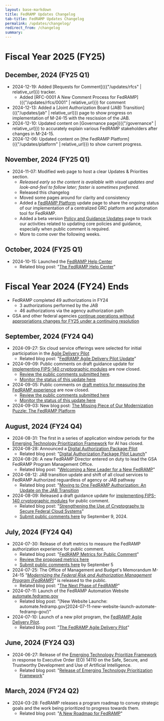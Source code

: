 ```yaml
---
layout: base-markdown
title: FedRAMP Updates Changelog
tab-title: FedRAMP Updates Changelog
permalink: /updates/changelog/
redirect_from: /changelog
summary:
---
```


# Fiscal Year 2025 (FY25)

## December, 2024 (FY25 Q1)

- 2024-12-19: Added [Requests for Comment]({{"/updates/rfcs" | relative_url}}) tracker.
  - Added [RFC-0001 A New Comment Process for
    FedRAMP]({{"/updates/rfcs/0001" | relative_url}}) for comment
- 2024-12-13: Added a [Joint Authorization Board (JAB)
  Transition]({{"/updates/jab" | relative_url}}) page to show progress on
  implementation of M-24-15 with the rescission of the JAB.
- 2024-12-10: Updated content on [Governance
  page]({{"/governance" | relative_url}}) to accurately explain various FedRAMP
  stakeholders after changes in M-24-15.
- 2024-12-06: Updated content on [the FedRAMP
  Platform]({{"/updates/platform" | relative_url}}) to show current progress.

## November, 2024 (FY25 Q1)

- 2024-11-07: Modified web page to host a clear Updates & Priorities section.
  - _Released early so the content is available with visual updates and
    look-and-feel to follow later; faster is sometimes preferred._
  - Released this changelog
  - Moved some pages around for clarity and consistency
  - Added a [FedRAMP Platform](/updates/platform) update page to share the
    ongoing status of our implementation of a centralized GRC platform and
    automation tool for FedRAMP.
  - Added a beta version
    [Policy and Guidance Updates](/updates/policy-and-guidance) page to track
    our activities related to updating core policies and guidance, especially
    when public comment is required.
  - More to come over the following weeks.

## October, 2024 (FY25 Q1)

- 2024-10-15: Launched the [FedRAMP Help Center](https://help.fedramp.gov)
  - Related blog post:
    "[The FedRAMP Help Center](/2024-10-15-fedramp-help-center/)"

# Fiscal Year 2024 (FY24) Ends

- FedRAMP completed 49 authorizations in FY24
  - 3 authorizations performed by the JAB
  - 46 authorizations via the agency authorization path
- GSA and other federal agencies
  [continue operations without appropriations changes for FY25 under a continuing resolution](https://www.whitehouse.gov/briefing-room/legislation/2024/09/26/press-release-bill-signed-h-r-9747/)

## September, 2024 (FY24 Q4)

- 2024-09-27: Six cloud service offerings were selected for initial
  participation in the [Agile Delivery Pilot](/updates/pilots/agile-delivery)
  - Related blog post:
    "[FedRAMP Agile Delivery Pilot Update](/2024-09-27-agile-delivery-pilot-update/)"
- 2024-09-09: Public comments on draft guidance update for
  [implementing FIPS-140 cryptographic modules](/updates/docs/cryptographic-module)
  are now closed.
  - [Review the public comments submitted here](https://app.smartsheetgov.com/b/publish?EQBCT=be27aa7ed4404614a448e51112f28469).
  - [Monitor the status of this update here](/updates/policy-and-guidance)
- 2024-09-05: Public comments on
  [draft metrics for measuring the FedRAMP experience](2024-07-30-fedramps-metrics-for-public-comment/)
  are now closed.
  - [Review the public comments submitted here](https://app.smartsheetgov.com/b/publish?EQBCT=2d86a23838f2450b97ee4d38424418e3)
  - [Monitor the status of this update here](/updates/policy-and-guidance)
- 2024-09-03: New blog post:
  [The Missing Piece of Our Modernization Puzzle: The FedRAMP Platform](/2024-09-03-the-missing-piece-of-our-modernization-puzzle-the-fedramp-platform/)

## August, 2024 (FY24 Q4)

- 2024-08-31: The first in a series of application window periods for the
  [Emerging Technology Prioritization Framework](/updates/et-framework) for AI
  has closed.
- 2024-08-28: Announced a
  [Digital Authorization Package Pilot](/updates/pilots/digital-authorization-package)
  - Related blog post:
    "[Digital Authorization Package Pilot Launch](/2024-08-28-digital-authorization-pilot/)"
- 2024-08-26: A new FedRAMP Director entered on duty to lead the GSA FedRAMP
  Program Management Office.
  - Related blog post:
    "[Welcoming a New Leader for a New FedRAMP](2024-08-27-welcoming-a-new-leader-for-a-new-fedramp/)"
- 2024-08-12: JAB transition update and shift of all cloud services to FedRAMP
  Authorized reguardless of agency or JAB pathway
  - Related blog post:
    "[Moving to One FedRAMP Authorization: An Update on the JAB Transition](/2024-08-12-moving-to-one-fedramp-authorization-an-update-on-the-jab-transition/)
- 2024-08-09: Released a draft guidance update for
  [implementing FIPS-140 cryptographic modules](/updates/docs/cryptographic-module)
  for public comment.
  - Related blog post:
    "[Strengthening the Use of Cryptography to Secure Federal Cloud Systems](/2024-08-09-strengthening-the-use-of-cryptography-to-secure-federal-cloud-systems/)"
  - [Submit public comments here](https://app.smartsheetgov.com/b/form/f9d1986f7c9243c39432f54cd1be0cfc)
    by September 9, 2024.

## July, 2024 (FY24 Q4)

- 2024-07-30: Release of draft metrics to measure the FedRAMP authorization
  experience for public comment.
  - Related blog post:
    "[FedRAMP Metrics for Public Comment](2024-07-30-fedramps-metrics-for-public-comment/)"
  - [Review the proposed metrics here](https://publish.smartsheetgov.com/d242efc37a9d49b099de97e82913454e)
  - [Submit public comments here](https://app.smartsheetgov.com/b/form/3f17415b268a4eb083bb4e1c2098d8fd)
    by September 5
- 2024-07-25: The Office of Management and Budget's Memorandum M-24-15
  _"[Modernizing the Federal Risk and Authorization Management Program (FedRAMP)](https://www.whitehouse.gov/wp-content/uploads/2024/07/M-24-15-Modernizing-the-Federal-Risk-and-Authorization-Management-Program.pdf)"_
  is released to the public.
  - Related blog post:
    "[The Next Phase of FedRAMP](/2024-07-26-the-next-phase-of-fedramp/)"
- 2024-07-11: Launch of the FedRAMP Automation Website
  [automate.fedramp.gov](https://automate.fedramp.gov)
  - Related blog post: "[New Website Launche:
    automate.fedramp.gov]2024-07-11-new-website-launch-automate-fedramp-gov/)"
- 2024-07-10: Launch of a new pilot program, the
  [FedRAMP Agile Delivery Pilot](/updates/pilots/agile-delivery).
  - Related blog post:
    "[The FedRAMP Agile Delivery Pilot](2024-07-10-launch-of-the-fedramp-pilot-program/)"

## June, 2024 (FY24 Q3)

- 2024-06-27: Release of the
  [Emerging Technology Prioritize Framework](/updates/et-framework) in response
  to Executive Order (EO) 14110 on the Safe, Secure, and Trustworthy Development
  and Use of Artificial Intelligence.
  - Related blog post:
    "[Release of Emerging Technology Prioritization Framework](2024-06-27-release-of-et-framework/)"

## March, 2024 (FY24 Q2)

- 2024-03-28: FedRAMP releases a program roadmap to convey strategic goals and
  the work being prioritized to progress towards them.
  - Related blog post:
    "[A New Roadmap for FedRAMP](2024-03-28-a-new-roadmap-for-fedramp/)"
